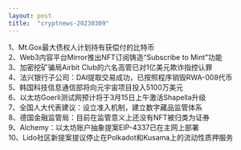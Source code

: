 ```yaml
---
layout: post
title:  "cryptnews-20230309"
---
```

1、Mt.Gox最大债权人计划持有获偿付的比特币  
2、Web3内容平台Mirror推出NFT订阅铸造“Subscribe to Mint”功能  
3、加密挖矿骗局Airbit Club的六名高管已对1亿美元欺诈指控认罪  
4、法兴银行子公司：DAI提取交易成功，已按照程序销毁RWA-008代币  
5、韩国科技信息通信部将向元宇宙项目投入5100万美元  
6、以太坊Goerli测试网预计将于3月15日上午激活Shapella升级  
7、全国人大代表建议：设立准入机制，建立数字藏品监管体系   
8、德国金融监管局：目前在监管意义上还没有NFT被归类为证券  
9、Alchemy：以太坊账户抽象提案EIP-4337已在主网上部署  
10、Lido社区新提案提议停止在Polkadot和Kusama上的流动性质押服务  
